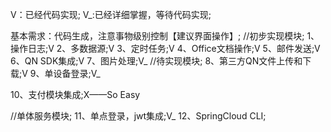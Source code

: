 V：已经代码实现;
V_:已经详细掌握，等待代码实现;

基本需求：代码生成，注意事物级别控制【建议界面操作】;
//初步实现模块;
1、操作日志;V
2、多数据源;V
3、定时任务;V
4、Office文档操作;V
5、邮件发送;V
6、QN SDK集成;V
7、图片处理;V_
//待实现模块;
8、第三方QN文件上传和下载;V
9、单设备登录;V_

10、支付模块集成;X——So Easy

//单体服务模块;
11、单点登录，jwt集成;V_
12、SpringCloud CLI;
